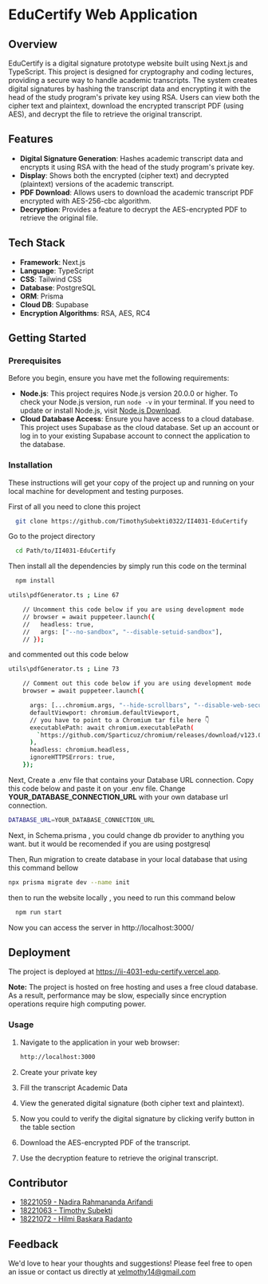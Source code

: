 
# EduCertify Web Application

## Overview

EduCertify is a digital signature prototype website built using Next.js and TypeScript. This project is designed for cryptography and coding lectures, providing a secure way to handle academic transcripts. The system creates digital signatures by hashing the transcript data and encrypting it with the head of the study program's private key using RSA. Users can view both the cipher text and plaintext, download the encrypted transcript PDF (using AES), and decrypt the file to retrieve the original transcript.
## Features

- **Digital Signature Generation**: Hashes academic transcript data and encrypts it using RSA with the head of the study program's private key.
- **Display**: Shows both the encrypted (cipher text) and decrypted (plaintext) versions of the academic transcript.
- **PDF Download**: Allows users to download the academic transcript PDF encrypted with AES-256-cbc algorithm.
- **Decryption**: Provides a feature to decrypt the AES-encrypted PDF to retrieve the original file.
## Tech Stack

- **Framework**: Next.js
- **Language**: TypeScript
- **CSS**: Tailwind CSS
- **Database**: PostgreSQL
- **ORM**: Prisma
- **Cloud DB**: Supabase
- **Encryption Algorithms**: RSA, AES, RC4
## Getting Started

### Prerequisites
Before you begin, ensure you have met the following requirements:

- **Node.js**: This project requires Node.js version 20.0.0 or higher. To check your Node.js version, run `node -v` in your terminal. If you need to update or install Node.js, visit [Node.js Download](https://nodejs.org/en/download/).
- **Cloud Database Access**: Ensure you have access to a cloud database. This project uses Supabase as the cloud database. Set up an account or log in to your existing Supabase account to connect the application to the database.


### Installation
These instructions will get your copy of the project up and running on your local machine for development and testing purposes.

First of all you need to clone this project

```bash
  git clone https://github.com/TimothySubekti0322/II4031-EduCertify
```

Go to the project directory

```bash
  cd Path/to/II4031-EduCertify
```

Then install all the dependencies by simply run this code on the terminal

```bash
  npm install
```

```bash
utils\pdfGenerator.ts ; Line 67

    // Uncomment this code below if you are using development mode
    // browser = await puppeteer.launch({
    //   headless: true,
    //   args: ["--no-sandbox", "--disable-setuid-sandbox"],
    // });
```

and commented out this code below

```bash
utils\pdfGenerator.ts ; Line 73

    // Comment out this code below if you are using development mode
    browser = await puppeteer.launch({

      args: [...chromium.args, "--hide-scrollbars", "--disable-web-security"],
      defaultViewport: chromium.defaultViewport,
      // you have to point to a Chromium tar file here 👇
      executablePath: await chromium.executablePath(
        `https://github.com/Sparticuz/chromium/releases/download/v123.0.1/chromium-v123.0.1-pack.tar`
      ),
      headless: chromium.headless,
      ignoreHTTPSErrors: true,
    });
```

Next, Create a .env file that contains your Database URL connection. Copy this code below and paste it on your .env file. Change **YOUR_DATABASE_CONNECTION_URL** with your own database url connection.

```bash
DATABASE_URL=YOUR_DATABASE_CONNECTION_URL
```

Next, in Schema.prisma , you could change db provider to anything you want. but it would be recomended if you are using postgresql

Then, Run migration to create database in your local database that using this command bellow

```bash
npx prisma migrate dev --name init
```

then to run the website locally , you need to run this command below

```bash
  npm run start
```

Now you can access the server in http://localhost:3000/

## Deployment

The project is deployed at https://ii-4031-edu-certify.vercel.app.

**Note:** The project is hosted on free hosting and uses a free cloud database. As a result, performance may be slow, especially since encryption operations require high computing power.

### Usage

1. Navigate to the application in your web browser:
    ```bash
    http://localhost:3000
    ```

2. Create your private key
3. Fill the transcript Academic Data
3. View the generated digital signature (both cipher text and plaintext).
4. Now you could to verify the digital signature by clicking verify button in the table section
5. Download the AES-encrypted PDF of the transcript.
6. Use the decryption feature to retrieve the original transcript.
## Contributor

- [18221059 - Nadira Rahmananda Arifandi](https://github.com/nadiraaraa)
- [18221063 - Timothy Subekti](https://github.com/TimothySubekti0322/)
- [18221072 - Hilmi Baskara Radanto](https://github.com/hilmibaskara)

## Feedback

We'd love to hear your thoughts and suggestions! Please feel free to open an issue or contact us directly at velmothy14@gmail.com
